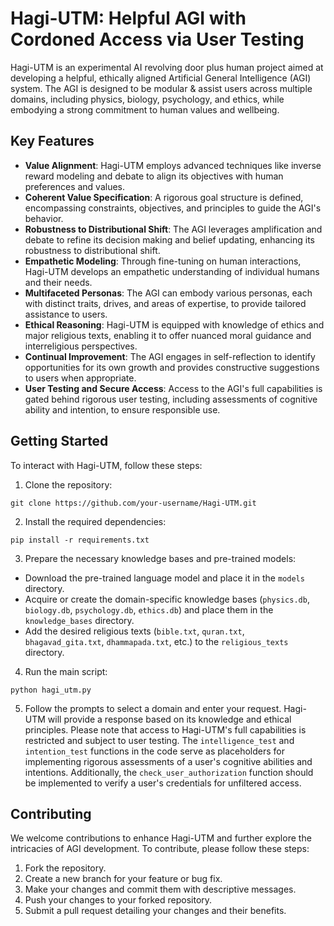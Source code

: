 # Hagi-UTM: Helpful AGI with Cordoned Access via User Testing
Hagi-UTM is an experimental AI revolving door plus human project aimed at developing a helpful, ethically aligned Artificial General Intelligence (AGI) system. The AGI is designed to be modular & assist users across multiple domains, including physics, biology, psychology, and ethics, while embodying a strong commitment to human values and wellbeing.
## Key Features
- **Value Alignment**: Hagi-UTM employs advanced techniques like inverse reward modeling and debate to align its objectives with human preferences and values.
- **Coherent Value Specification**: A rigorous goal structure is defined, encompassing constraints, objectives, and principles to guide the AGI's behavior.
- **Robustness to Distributional Shift**: The AGI leverages amplification and debate to refine its decision making and belief updating, enhancing its robustness to distributional shift.
- **Empathetic Modeling**: Through fine-tuning on human interactions, Hagi-UTM develops an empathetic understanding of individual humans and their needs.
- **Multifaceted Personas**: The AGI can embody various personas, each with distinct traits, drives, and areas of expertise, to provide tailored assistance to users.
- **Ethical Reasoning**: Hagi-UTM is equipped with knowledge of ethics and major religious texts, enabling it to offer nuanced moral guidance and interreligious perspectives.
- **Continual Improvement**: The AGI engages in self-reflection to identify opportunities for its own growth and provides constructive suggestions to users when appropriate.
- **User Testing and Secure Access**: Access to the AGI's full capabilities is gated behind rigorous user testing, including assessments of cognitive ability and intention, to ensure responsible use.
## Getting Started
To interact with Hagi-UTM, follow these steps:
1. Clone the repository:
```
git clone https://github.com/your-username/Hagi-UTM.git
```
2. Install the required dependencies:
```
pip install -r requirements.txt
```
3. Prepare the necessary knowledge bases and pre-trained models:
- Download the pre-trained language model and place it in the `models` directory.
- Acquire or create the domain-specific knowledge bases (`physics.db`, `biology.db`, `psychology.db`, `ethics.db`) and place them in the `knowledge_bases` directory.
- Add the desired religious texts (`bible.txt`, `quran.txt`, `bhagavad_gita.txt`, `dhammapada.txt`, etc.) to the `religious_texts` directory.
4. Run the main script:
```
python hagi_utm.py
```
5. Follow the prompts to select a domain and enter your request. Hagi-UTM will provide a response based on its knowledge and ethical principles.
Please note that access to Hagi-UTM's full capabilities is restricted and subject to user testing. The `intelligence_test` and `intention_test` functions in the code serve as placeholders for implementing rigorous assessments of a user's cognitive abilities and intentions. Additionally, the `check_user_authorization` function should be implemented to verify a user's credentials for unfiltered access.
## Contributing
We welcome contributions to enhance Hagi-UTM and further explore the intricacies of AGI development. To contribute, please follow these steps:
1. Fork the repository.
2. Create a new branch for your feature or bug fix.
3. Make your changes and commit them with descriptive messages.
4. Push your changes to your forked repository.
5. Submit a pull request detailing your changes and their benefits.
